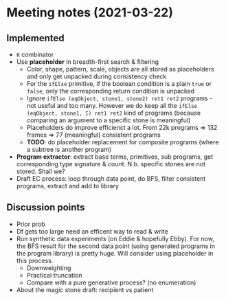 # Meeting notes (2021-03-22)

## Implemented

- `K` combinator
- Use **placeholder** in breadth-first search & filtering
  - Color, shape, pattern, scale, objects are all stored as placeholders and only get unpacked during consistency check
  - For the `ifElse` primitive, if the boolean condition is a plain `true` or `false`, only the corresponding return condition is unpacked
  - Ignore `ifElse (eqObject, stone1, stone2) ret1 ret2` programs - not useful and too many. However we do keep all the `ifElse (eqObject, stone1, I) ret1 ret2` kind of programs (because comparing an argument to a specific stone is meaningful)
  - Placeholders do improve efficienct a lot. From 22k programs => 132 frames => 77 (meaningful) consistent programs
  - **TODO**: do placeholder replacement for composite programs (where a subtree is another program)
- **Program extractor**: extract base terms, primitives, sub programs, get corresponding type signature & count. N.b. specific stones are not stored. Shall we?
- Draft EC process: loop through data point, do BFS, filter consistent programs, extract and add to library

## Discussion points

- Prior prob
- Df gets too large need an efficent way to read & write
- Run synthetic data experiments (on Eddie & hopefully Ebby). For now, the BFS result for the second data point (using generated programs in the program library) is pretty huge. Will consider using placeholder in this process.
  - Downweighting
  - Practical truncation
  - Compare with a pure generative process? (no enumeration)
- About the magic stone draft: recipient vs patient
